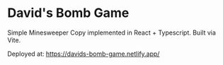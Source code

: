 # David's Bomb Game

Simple Minesweeper Copy implemented in React + Typescript.
Built via Vite.

Deployed at: https://davids-bomb-game.netlify.app/
